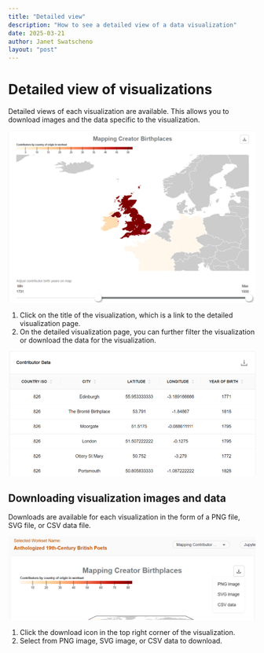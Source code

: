 ```yaml
---
title: "Detailed view"
description: "How to see a detailed view of a data visualization"
date: 2025-03-21
author: Janet Swatscheno
layout: "post"
---
```


# Detailed view of visualizations

Detailed views of each visualization are available. This allows you to download images and the data specific to the visualization.

<img src="images/detailedview.png" alt="select workset" width="600"/>

1.	Click on the title of the visualization, which is a link to the detailed visualization page.
2.	On the detailed visualization page, you can further filter the visualization or download the data for the visualization.

<img src="images/downloaddetailed.png" alt="select workset" width="600"/>

## Downloading visualization images and data

Downloads are available for each visualization in the form of a PNG file, SVG file, or CSV data file.

<img src="images/downloadimage.png" alt="select workset" width="600"/>

1. Click the download icon in the top right corner of the visualization.
2. Select from PNG image, SVG image, or CSV data to download.
